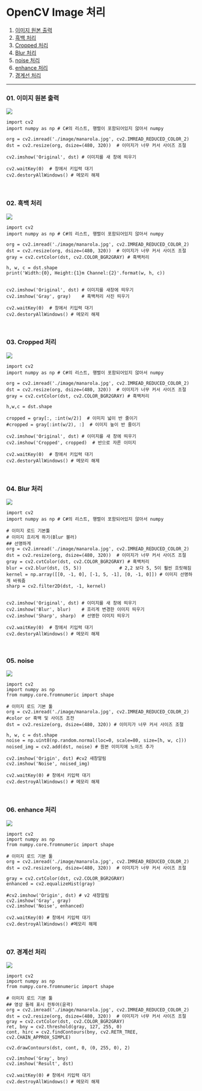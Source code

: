 # OpenCV Image 처리
1. [이미지 원본 출력](#01-이미지-원본-출력)
2. [흑백 처리](#02-흑백-처리)
3. [Cropped 처리](#03-Cropped-처리)
4. [Blur 처리](#04-Blur-처리)
5. [noise 처리](#05-nosie-처리)
6. [enhance 처리](#06-enhance-처리)
7. [경계선 처리](#07-경계선-처리)
-------------

### 01. 이미지 원본 출력
<img src = "https://github.com/SeoDongWoo1216/StudyRaspberry21/blob/main/result_image/opencv_image/opencv_img01(Original).PNG" >

```Pyhton
import cv2
import numpy as np # C#의 리스트, 행렬이 포함되어있지 않아서 numpy

org = cv2.imread('./image/manarola.jpg', cv2.IMREAD_REDUCED_COLOR_2) 
dst = cv2.resize(org, dsize=(480, 320))  # 이미지가 너무 커서 사이즈 조절

cv2.imshow('Original', dst) # 이미지를 새 창에 띄우기

cv2.waitKey(0)  # 창에서 키입력 대기
cv2.destoryAllWindows() # 메모리 해제
```

<br>

### 02. 흑백 처리
<img src = "https://github.com/SeoDongWoo1216/StudyRaspberry21/blob/main/result_image/opencv_image/opencv_img02(%ED%9D%91%EB%B0%B1).PNG" >

```pyhton
import cv2
import numpy as np # C#의 리스트, 행렬이 포함되어있지 않아서 numpy

org = cv2.imread('./image/manarola.jpg', cv2.IMREAD_REDUCED_COLOR_2) 
dst = cv2.resize(org, dsize=(480, 320))  # 이미지가 너무 커서 사이즈 조절
gray = cv2.cvtColor(dst, cv2.COLOR_BGR2GRAY) # 흑백처리

h, w, c = dst.shape
print('Width:{0}, Height:{1}m Channel:{2}'.format(w, h, c))


cv2.imshow('Original', dst) # 이미지를 새창에 띄우기
cv2.imshow('Gray', gray)    # 흑백처리 사진 띄우기

cv2.waitKey(0)  # 창에서 키입력 대기
cv2.destoryAllWindows() # 메모리 해제
```

<br>

### 03. Cropped 처리
<img src = "https://github.com/SeoDongWoo1216/StudyRaspberry21/blob/main/result_image/opencv_image/opencv_img03(Cropped).PNG" >

```pyhton
import cv2
import numpy as np # C#의 리스트, 행렬이 포함되어있지 않아서 numpy

org = cv2.imread('./image/manarola.jpg', cv2.IMREAD_REDUCED_COLOR_2) 
dst = cv2.resize(org, dsize=(480, 320))  # 이미지가 너무 커서 사이즈 조절
gray = cv2.cvtColor(dst, cv2.COLOR_BGR2GRAY) # 흑백처리

h,w,c = dst.shape

cropped = gray[:, :int(w/2)]  # 이미지 넓이 반 줄이기
#cropped = gray[:int(w/2), :]  # 이미지 높이 반 줄이기

cv2.imshow('Original', dst) # 이미지를 새 창에 띄우기
cv2.imshow('Cropped', cropped)  # 반으로 자른 이미지

cv2.waitKey(0)  # 창에서 키입력 대기
cv2.destoryAllWindows() # 메모리 해제
```

<br>

### 04. Blur 처리
<img src = "https://github.com/SeoDongWoo1216/StudyRaspberry21/blob/main/result_image/opencv_image/opencv_img04(Blur).PNG" >

```pyhton
import cv2
import numpy as np # C#의 리스트, 행렬이 포함되어있지 않아서 numpy

# 이미지 로드 기본툴
# 이미지 흐리게 하기(Blur 블러)
## 선명하게
org = cv2.imread('./image/manarola.jpg', cv2.IMREAD_REDUCED_COLOR_2) 
dst = cv2.resize(org, dsize=(480, 320))  # 이미지가 너무 커서 사이즈 조절
gray = cv2.cvtColor(dst, cv2.COLOR_BGR2GRAY) # 흑백처리
blur = cv2.blur(dst, (5, 5))              # 2,2 보다 5, 5이 훨씬 흐릿해짐
kernel = np.array([[0, -1, 0], [-1, 5, -1], [0, -1, 0]]) # 이미지 선명하게 바꿔줌
sharp = cv2.filter2D(dst, -1, kernel)


cv2.imshow('Original', dst) # 이미지를 새 창에 띄우기
cv2.imshow('Blur', blur)    # 흐리게 변경한 이미지 띄우기
cv2.imshow('Sharp', sharp)  # 선명한 이미지 띄우기

cv2.waitKey(0)  # 창에서 키입력 대기
cv2.destoryAllWindows() # 메모리 해제
```

<br>

### 05. noise 
<img src = "https://github.com/SeoDongWoo1216/StudyRaspberry21/blob/main/result_image/opencv_image/opencv_img05(noise).PNG" >

```pyhton
import cv2
import numpy as np
from numpy.core.fromnumeric import shape

# 이미지 로드 기본 툴
org = cv2.imread('./image/manarola.jpg', cv2.IMREAD_REDUCED_COLOR_2) #color or 흑백 및 사이즈 조전 
dst = cv2.resize(org, dsize=(480, 320)) # 이미지가 너무 커서 사이즈 조절

h, w, c = dst.shape
noise = np.uint8(np.random.normal(loc=0, scale=80, size=[h, w, c]))
noised_img = cv2.add(dst, noise) # 원본 이미지에 노이즈 추가

cv2.imshow('Origin', dst) #cv2 새창알림
cv2.imshow('Noise', noised_img)

cv2.waitKey(0) # 창에서 키입력 대기
cv2.destroyAllWindows() # 메모리 해제
```

<br>

### 06. enhance 처리
<img src = "https://github.com/SeoDongWoo1216/StudyRaspberry21/blob/main/result_image/opencv_image/opencv_img06(enhance).PNG" >

```pyhton
import cv2
import numpy as np
from numpy.core.fromnumeric import shape

# 이미지 로드 기본 툴
org = cv2.imread('./image/manarola.jpg', cv2.IMREAD_REDUCED_COLOR_2) 
dst = cv2.resize(org, dsize=(480, 320))  # 이미지가 너무 커서 사이즈 조절

gray = cv2.cvtColor(dst, cv2.COLOR_BGR2GRAY)
enhanced = cv2.equalizeHist(gray)

#cv2.imshow('Origin', dst) # v2 새창알림
cv2.imshow('Gray', gray)
cv2.imshow('Noise', enhanced) 

cv2.waitKey(0) # 창에서 키입력 대기
cv2.destroyAllWindows() #메모리 해제
```

<br>

### 07. 경계선 처리
<img src = "https://github.com/SeoDongWoo1216/StudyRaspberry21/blob/main/result_image/opencv_image/opencv_img07.PNG" >

```pyhton
import cv2
import numpy as np
from numpy.core.fromnumeric import shape

# 이미지 로드 기본 툴
## 영상 둘레 표시 컨투어(윤곽)
org = cv2.imread('./image/manarola.jpg', cv2.IMREAD_REDUCED_COLOR_2) 
dst = cv2.resize(org, dsize=(480, 320))  # 이미지가 너무 커서 사이즈 조절
gray = cv2.cvtColor(dst, cv2.COLOR_BGR2GRAY)
ret, bny = cv2.threshold(gray, 127, 255, 0)
cont, hirc = cv2.findContours(bny, cv2.RETR_TREE, cv2.CHAIN_APPROX_SIMPLE)

cv2.drawContours(dst, cont, 0, (0, 255, 0), 2)

cv2.imshow('Gray', bny)
cv2.imshow('Result', dst)

cv2.waitKey(0) # 창에서 키입력 대기
cv2.destroyAllWindows() # 메모리 해제
```
